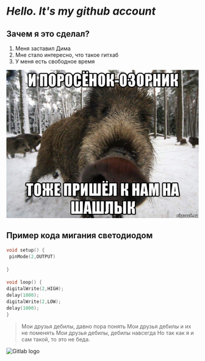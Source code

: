 # ___Hello. It's my github account___
 ## Зачем я это сделал?
 1. Меня заставил Дима
 2. Мне стало интересно, что такое гитхаб
 3. У меня есть свободное время

 ![](kaban_247724522_orig_.jpg)


## Пример кода мигания светодиодом 

 ```C++
void setup() {
  pinMode(2,OUTPUT)

}

void loop() {
 digitalWrite(2,HIGH);
 delay(1000);
 digitalWrite(2,LOW);
 delay(1000);
}
 ```

> Мои друзья дебилы, давно пора понять
> Мои друзья дебилы и их не поменять
> Мои друзья дебилы, дебилы навсегда
> Но так как я и сам такой, то это не беда.

![Gitlab logo]([https://upload.wikimedia.org/wikipedia/commons/thumb/1/18/GitLab_Logo.svg/1200px-GitLab_Logo.svg.png](https://gernotklingler.com/blog/icons/github.svg))






